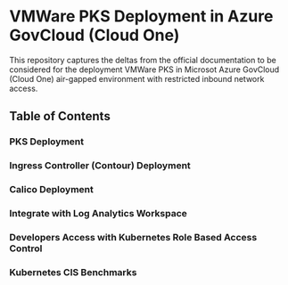 # VMWare PKS Deployment in Azure GovCloud (Cloud One)

This repository captures the deltas from the official documentation to be considered for the deployment VMWare PKS in Microsot Azure GovCloud (Cloud One) air-gapped environment with restricted inbound network access.

## Table of Contents
### PKS Deployment
### Ingress Controller (Contour) Deployment
### Calico Deployment
### Integrate with Log Analytics Workspace
### Developers Access with Kubernetes Role Based Access Control 
### Kubernetes CIS Benchmarks
